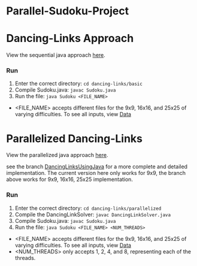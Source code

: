 # Parallel-Sudoku-Project
# Dancing-Links Approach
View the sequential java approach [here](https://github.com/johnmichael-kane/Parallelized-Sudoku-Solvers/tree/main/dancing-links/basic).

### Run 
1. Enter the correct directory: `cd dancing-links/basic`
2. Compile Sudoku.java: `javac Sudoku.java`
3. Run the file: `java Sudoku <FILE_NAME>`
- <FILE_NAME> accepts different files for the 9x9, 16x16, and 25x25 of varying difficulties. To see all inputs, view [Data](https://github.com/johnmichael-kane/Parallelized-Sudoku-Solvers/tree/main/data)


# Parallelized Dancing-Links
View the parallelized java approach [here](https://github.com/johnmichael-kane/Parallelized-Sudoku-Solvers/tree/main/dancing-links/parallelized).

see the branch [DancingLinksUsingJava](https://github.com/johnmichael-kane/Parallelized-Sudoku-Solvers/tree/DancingLinksUsingJava) for a more complete and detailed implementation.
The current version here only works for 9x9, the branch above works for 9x9, 16x16, 25x25 implementation.

### Run
1. Enter the correct directory: `cd dancing-links/parallelized`
2. Compile the DancingLinkSolver: `javac DancingLinkSolver.java`
3. Compile Sudoku.java: `javac Sudoku.java`
4. Run the file: `java Sudoku <FILE_NAME> <NUM_THREADS>`
- <FILE_NAME> accepts different files for the 9x9, 16x16, and 25x25 of varying difficulties. To see all inputs, view [Data](https://github.com/johnmichael-kane/Parallelized-Sudoku-Solvers/tree/main/data)
- <NUM_THREADS> only accepts 1, 2, 4, and 8, representing each of the threads.
